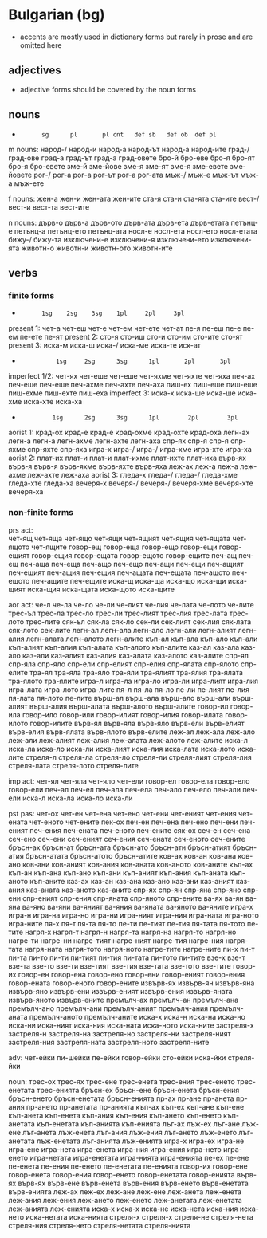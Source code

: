 # Bulgarian (bg)
* accents are mostly used in dictionary forms but rarely in prose and are omitted here

## adjectives
* adjective forms should be covered by the noun forms

## nouns
*           sg      pl       pl cnt   def sb   def ob  def pl 
m nouns:    нарoд-/ нарoд-и  нарoд-а  нарoд-ът нарoд-а нарoд-ите
            град-/  град-ове град-а   град-ът  град-а  град-овете
            бро-й   брo-еве  брo-я    брo-ят   брo-я   брo-евете
            зме-й   зме-йове зме-я    зме-ят   зме-я   зме-евете зме-йовете
            рог-/   рог-а    рoг-а    рoг-ът   рoг-а   рог-ата
            мъж-/   мъж-е             мъж-ът   мъж-а   мъж-ете

f nouns:    жен-а    жен-и            жен-ата          жен-ите
            ста-я    ста-и            ста-ята          ста-ите
            вест-/   вест-и           вест-та          вест-ите

n nouns:    дърв-o   дърв-а           дърв-oто         дърв-ата
                                      дърв-ета         дърв-етата
            петънц-е петънц-а         петънц-ето       петънц-ата
            носл-е   носл-ета         носл-ето         носл-етата
            бижу-/   бижу-та
            изключени-е изключени-я   изключени-ето    изключени-ята
            живoтн-о живoтн-и         живoтн-ото       живoтн-ите

## verbs

### finite forms
*           1sg    2sg    3sg    1pl     2pl     3pl

present 1:  чет-а  чет-еш чет-е  чет-ем  чет-ете чет-ат
            пе-я   пе-еш  пе-е   пе-ем   пе-ете  пе-ят
present 2:  сто-я  сто-иш сто-и  сто-им  сто-ите сто-ят
present 3:  иска-м иска-ш иска-/ иска-ме иска-те иск-ат

*               1sg     2sg      3sg      1pl       2pl       3pl
imperfect 1/2:  чет-ях  чет-еше  чет-еше  чет-яхме  чет-яхте  чет-яха
                печ-ах  печ-еше  печ-еше  печ-ахме  печ-ахте  печ-аха
                пиш-ех  пиш-еше  пиш-еше  пиш-ехме  пиш-ехте  пиш-еха
imperfect 3:    иска-х  иска-ше  иска-ше  иска-хме  иска-хте  иска-ха

*              1sg      2sg      3sg      1pl        2pl        3pl
aorist 1:      крад-ох  крад-е   крад-е   крад-охме  крад-охте  крад-оха
               легн-ах  легн-а   легн-а   легн-ахме  легн-ахте  легн-аха
               спр-ях   спр-я    спр-я    спр-яхме   спр-яхте   спр-яха
               игра-х   игра-/   игра-/   игра-хме   игра-хте   игра-ха
aorist 2:      плат-их  плат-и   плат-и   плат-ихме  плат-ихте  плат-иха
               върв-ях  върв-я   върв-я   върв-яхме  върв-яхте  върв-яха
               леж-ах   леж-а    леж-а    леж-ахме   леж-ахте   леж-аха
aorist 3:      гледа-х  гледа-/  гледа-/  гледа-хме  гледа-хте  гледа-ха
               вечеря-х вечеря-/ вечеря-/ вечеря-хме вечеря-хте вечеря-ха

### non-finite forms

prs act:   
           чет-ящ чет-яща чет-ящо чет-ящи чет-ящият чет-ящия чет-ящата чет-ящото чет-ящите
           говор-ещ говор-еща говор-ещо говор-ещи говор-ещият говор-ещия говор-ещата говор-ещото говор-ещите
           печ-ащ печ-ещ печ-аща печ-еща печ-ащо печ-ещо печ-ащи печ-ещи печ-ащият печ-ещият печ-ащия печ-ещия печ-ащата печ-ещата печ-ащото печ-ещото печ-ащите печ-ещите
           иска-щ иска-ща иска-що иска-щи иска-щият иска-щия иска-щата иска-щото иска-щите

aor act:
          че-л  че-ла  че-ло  че-ли  че-лият  че-лия  че-лата  че-лото  че-лите   трес-ъл  трес-ла  трес-ло  трес-ли  трес-лият  трес-лия  трес-лата  трес-лото  трес-лите   сяк-ъл  сяк-ла  сяк-ло  сек-ли  сек-лият  сек-лия  сяк-лата  сяк-лото  сек-лите   легн-ал  легн-ала  легн-ало  легн-али  легн-алият  легн-алия  легн-алата  легн-алото  легн-алите   къп-ал  къп-ала  къп-ало  къп-али  къп-алият  къп-алия  къп-алата  къп-алото  къп-алите   каз-ал  каз-ала  каз-ало  каз-али  каз-алият  каз-алия  каз-алата  каз-алото  каз-алите   спр-ял  спр-яла  спр-яло  спр-ели  спр-елият  спр-елия  спр-ялата  спр-ялото  спр-елите   тра-ял  тра-яла  тра-яло  тра-яли  тра-ялият  тра-ялия  тра-ялата  тра-ялото  тра-ялите 
          игра-л  игра-ла  игра-ло  игра-ли  игра-лият  игра-лия  игра-лата  игра-лото  игра-лите   пя-л  пя-ла  пя-ло  пе-ли  пе-лият  пе-лия  пя-лата  пя-лото  пе-лите   върш-ал  върш-ала  върш-ало  върш-али  върш-алият  върш-алия  върш-алата  върш-алото  върш-алите   говор-ил  говор-ила  говор-ило  говор-или  говор-илият  говор-илия  говор-илата  говор-илото  говор-илите   върв-ял  върв-яла  върв-яло  върв-ели  върв-елият  върв-елия  върв-ялата  върв-ялото  върв-елите   леж-ал  леж-ала  леж-ало  леж-али  леж-алият  леж-алия  леж-алата  леж-алото  леж-алите   иска-л  иска-ла  иска-ло  иска-ли  иска-лият  иска-лия  иска-лата  иска-лото  иска-лите   стреля-л  стреля-ла  стреля-ло  стреля-ли  стреля-лият  стреля-лия  стреля-лата  стреля-лото  стреля-лите  

imp act: 
          чет-ял  чет-яла  чет-яло  чет-ели   говор-ел  говор-ела  говор-ело  говор-ели   печ-ал  печ-ел  печ-ала  печ-ела  печ-ало  печ-ело  печ-али  печ-ели   иска-л  иска-ла  иска-ло  иска-ли  

pst pas: 
          чет-ох  чет-ен  чет-ена  чет-ено  чет-ени  чет-еният  чет-ения  чет-ената  чет-еното  чет-ените   пек-ох  печ-ен  печ-ена  печ-ено  печ-ени  печ-еният  печ-ения  печ-ената  печ-еното  печ-ените   сяк-ох  сеч-ен  сеч-ена  сеч-ено  сеч-ени  сеч-еният  сеч-ения  сеч-ената  сеч-еното  сеч-ените   бръсн-ах  бръсн-ат  бръсн-ата  бръсн-ато  бръсн-ати  бръсн-атият  бръсн-атия  бръсн-атата  бръсн-атото  бръсн-атите   ков-ах  ков-ан  ков-ана  ков-ано  ков-ани  ков-аният  ков-ания  ков-аната  ков-аното  ков-аните   къп-ах  къп-ан  къп-ана  къп-ано  къп-ани  къп-аният  къп-ания  къп-аната  къп-аното  къп-аните   каз-ах  каз-ан  каз-ана  каз-ано  каз-ани  каз-аният  каз-ания  каз-аната  каз-аното  каз-аните   спр-ях  спр-ян  спр-яна  спр-яно  спр-ени  спр-еният  спр-ения  спр-яната  спр-яното  спр-ените   ва-ях  ва-ян  ва-яна  ва-яно  ва-яни  ва-яният  ва-яния  ва-яната  ва-яното  ва-яните   игра-х  игра-н  игра-на  игра-но  игра-ни  игра-ният  игра-ния  игра-ната  игра-ното  игра-ните   пя-х  пя-т  пя-та  пя-то  пе-ти  пе-тият  пе-тия  пя-тата  пя-тото  пе-тите   нагря-х  нагря-т  нагря-н  нагря-та  нагря-на  нагря-то  нагря-но  нагре-ти  нагре-ни  нагре-тият  нагре-ният  нагре-тия  нагре-ния  нагря-тата  нагря-ната  нагря-тото  нагря-ното  нагре-тите  нагре-ните   пи-х  пи-т  пи-та  пи-то  пи-ти  пи-тият  пи-тия  пи-тата  пи-тото  пи-тите   взе-х  взе-т  взе-та  взе-то  взе-ти  взе-тият  взе-тия  взе-тата  взе-тото  взе-тите   говор-их  говор-ен  говор-ена  говор-ено  говор-ени  говор-еният  говор-ения  говор-ената  говор-еното  говор-ените   извърв-ях  извърв-ян  извърв-яна  извърв-яно  извърв-ени  извърв-еният  извърв-ения  извърв-яната  извърв-яното  извърв-ените   премълч-ах  премълч-ан  премълч-ана  премълч-ано  премълч-ани  премълч-аният  премълч-ания  премълч-аната  премълч-аното  премълч-аните   иска-х  иска-н  иска-на  иска-но  иска-ни  иска-ният  иска-ния  иска-ната  иска-ното  иска-ните   застреля-х  застреля-н  застреля-на  застреля-но  застреля-ни  застреля-ният  застреля-ния  застреля-ната  застреля-ното  застреля-ните  

adv: 
          чет-ейки  пи-шейки  пе-ейки  говор-ейки  сто-ейки  иска-йки  стреля-йки 

noun: 
          трес-ох  трес-ях  трес-ене  трес-енета  трес-ения  трес-енето  трес-енетата  трес-енията 
          бръсн-ех  бръсн-ене  бръсн-енета  бръсн-ения  бръсн-енето  бръсн-енетата  бръсн-енията   пр-ах  пр-ане  пр-анета  пр-ания  пр-ането  пр-анетата  пр-анията   къп-ах  къп-ех  къп-ане  къп-ене  къп-анета  къп-енета  къп-ания  къп-ения  къп-ането  къп-енето  къп-анетата  къп-енетата  къп-анията  къп-енията   лъг-ах  лъж-ех  лъг-ане  лъж-ене  лъг-анета  лъж-енета  лъг-ания  лъж-ения  лъг-ането  лъж-енето  лъг-анетата  лъж-енетата  лъг-анията  лъж-енията   игра-х  игра-ех  игра-не  игра-ене  игра-нета  игра-енета  игра-ния  игра-ения  игра-нето  игра-енето  игра-нетата  игра-енетата  игра-нията  игра-енията   пе-ех  пе-ене  пе-енета  пе-ения  пе-енето  пе-енетата  пе-енията   говор-их  говор-ене  говор-енета  говор-ения  говор-енето  говор-енетата  говор-енията   върв-ях  върв-ях  върв-ене  върв-енета  върв-ения  върв-енето  върв-енетата  върв-енията   леж-ах  леж-ех  леж-ане  леж-ене  леж-анета  леж-енета  леж-ания  леж-ения  леж-ането  леж-енето  леж-анетата  леж-енетата  леж-анията  леж-енията   иска-х  иска-х  иска-не  иска-нета  иска-ния  иска-нето  иска-нетата  иска-нията   стреля-х  стреля-х  стреля-не  стреля-нета  стреля-ния  стреля-нето  стреля-нетата  стреля-нията 
